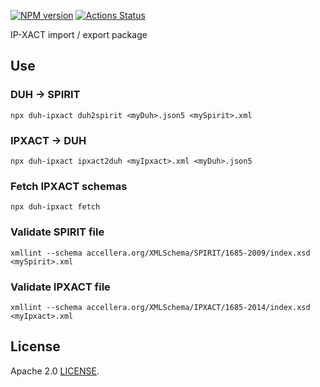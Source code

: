 [![NPM version](https://img.shields.io/npm/v/duh-ipxact.svg)](https://www.npmjs.org/package/duh-ipxact)
[![Actions Status](https://github.com/sifive/duh-ipxact/workflows/Tests/badge.svg)](https://github.com/sifive/duh-ipxact/actions)

IP-XACT import / export package

## Use

### DUH -> SPIRIT

```
npx duh-ipxact duh2spirit <myDuh>.json5 <mySpirit>.xml
```

### IPXACT -> DUH

```
npx duh-ipxact ipxact2duh <myIpxact>.xml <myDuh>.json5
```

### Fetch IPXACT schemas

```
npx duh-ipxact fetch
```

### Validate SPIRIT file

```
xmllint --schema accellera.org/XMLSchema/SPIRIT/1685-2009/index.xsd <mySpirit>.xml
```

### Validate IPXACT file

```
xmllint --schema accellera.org/XMLSchema/IPXACT/1685-2014/index.xsd <myIpxact>.xml
```

## License
Apache 2.0 [LICENSE](LICENSE).
